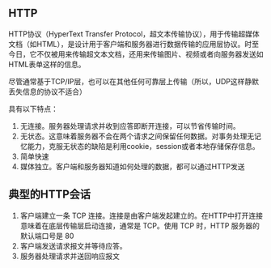 ## HTTP
HTTP协议（HyperText Transfer Protocol，超文本传输协议），用于传输超媒体文档（如HTML），是设计用于客户端和服务器进行数据传输的应用层协议。时至今日，它不仅被用来传输超文本文档，还用来传输图片、视频或者向服务器发送如HTML表单这样的信息。

尽管通常基于TCP/IP层，也可以在其他任何可靠层上传输（所以，UDP这样静默丢失信息的协议不适合）

具有以下特点：
1. 无连接。服务器处理请求并收到应答即断开连接，可以节省传输时间。
2. 无状态。这意味着服务器不会在两个请求之间保留任何数据。对事务处理无记忆能力，克服无状态的缺陷是利用cookie，session或者本地存储保存信息。
3. 简单快速
4. 媒体独立。客户端和服务器知道如何处理的数据，都可以通过HTTP发送


## 典型的HTTP会话
1. 客户端建立一条 TCP 连接。连接是由客户端发起建立的。在HTTP中打开连接意味着在底层传输层启动连接，通常是 TCP。使用 TCP 时，HTTP 服务器的默认端口号是 80
2. 客户端发送请求报文并等待应答。
3. 服务器处理请求并送回响应报文



